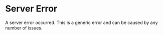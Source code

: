 # Server Error

A server error occurred. This is a generic error and can be caused by any number of issues.
